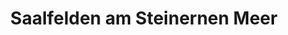 ---
title: Saalfelden am Steinernen Meer
url: /saalfelden-am-steinernen-meer/
latitude: 47.425
longitude: 12.839
---